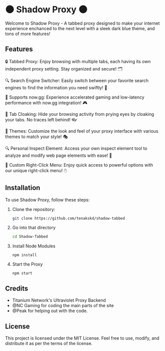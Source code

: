 # 🌑 Shadow Proxy 🌑

Welcome to Shadow Proxy - A tabbed proxy designed to make your internet experience enchanced to the next level with a sleek dark blue theme, and tons of more features!

## Features

🔒 Tabbed Proxy: Enjoy browsing with multiple tabs, each having its own independent proxy setting. Stay organized and secure! 🗂️

🔍 Search Engine Switcher: Easily switch between your favorite search engines to find the information you need swiftly! 🔄

🚀 Supports now.gg: Experience accelerated gaming and low-latency performance with now.gg integration! 🎮

👻 Tab Cloaking: Hide your browsing activity from prying eyes by cloaking your tabs. No traces left behind! 👓

🎨 Themes: Customize the look and feel of your proxy interface with various themes to match your style! 🎭

🔍 Personal Inspect Element: Access your own inspect element tool to analyze and modify web page elements with ease! 🔧

🔮 Custom Right-Click Menu: Enjoy quick access to powerful options with our unique right-click menu! 🖱️

## Installation

To use Shadow Proxy, follow these steps:

1. Clone the repository:
   ```bash
   git clone https://github.com/tenakskd/shadow-tabbed
2. Go into that directory
   ```bash
   cd Shadow-Tabbed
3. Install Node Modules
   ```npm
   npm install
4. Start the Proxy
   ```npm
   npm start
## Credits
- Titanium Network's Ultraviolet Proxy Backend
- @NC Gaming for coding the main parts of the site
- @Peak for helping out with the code.

## License
This project is licensed under the MIT License. Feel free to use, modify, and distribute it as per the terms of the license.
